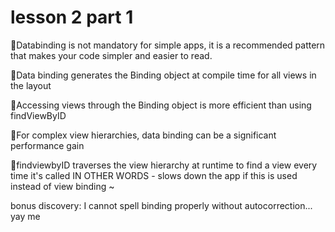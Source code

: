# lesson 2 part 1

🌟Databinding is not mandatory for simple apps, it is a recommended pattern that makes your code simpler and easier to read.

📌Data binding generates the Binding object at compile time for all views in the layout

📌Accessing views through the Binding object is more efficient than using findViewByID

📌For complex view hierarchies, data binding can be a significant performance gain

📌findviewbyID traverses the view hierarchy at runtime to find a view every time it's called IN OTHER WORDS - slows down the app if this is used instead of view binding ~

bonus discovery: I cannot spell binding properly without autocorrection... yay me
